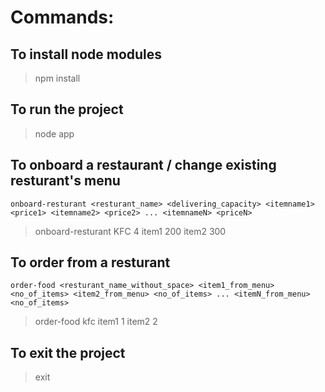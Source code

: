 # Commands:

## To install node modules
> npm install

## To run the project
> node app

## To onboard a restaurant / change existing resturant's menu
`onboard-resturant <resturant_name> <delivering_capacity> <itemname1> <price1> <itemname2> <price2> ... <itemnameN> <priceN>`
> onboard-resturant KFC 4 item1 200 item2 300

## To order from a resturant
`order-food <resturant_name_without_space> <item1_from_menu> <no_of_items> <item2_from_menu> <no_of_items> ... <itemN_from_menu> <no_of_items>`
> order-food kfc item1 1 item2 2

## To exit the project
> exit
